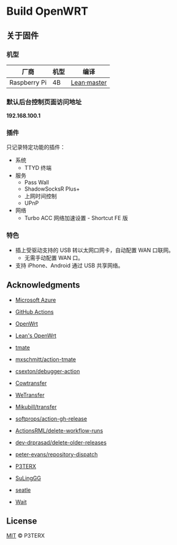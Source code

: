 # Build OpenWRT
## 关于固件

### 机型

| 厂商       | 机型 | 编译      |
| ------------ | ---- | ----------- |
| Raspberry Pi | 4B   | [Lean·master](https://github.com/QuentinHsu/Build-OpenWRT/actions?query=workflow%3A%22Build+RPi4B+Lean%27+OpenWRT%22) |

### 默认后台控制页面访问地址

**192.168.100.1**

### 插件

只记录特定功能的插件：

- 系统
  - TTYD 终端
- 服务
  - Pass Wall
  - ShadowSocksR Plus+
  - 上网时间控制
  - UPnP
- 网络
  - Turbo ACC 网络加速设置 - Shortcut FE 版

### 特色

- 插上受驱动支持的 USB 转以太网口网卡，自动配置 WAN 口联网。
  - 无需手动配置 WAN 口。
- 支持 iPhone、Android 通过 USB 共享网络。

## Acknowledgments

- [Microsoft Azure](https://azure.microsoft.com)
- [GitHub Actions](https://github.com/features/actions)
- [OpenWrt](https://github.com/openwrt/openwrt)
- [Lean's OpenWrt](https://github.com/coolsnowwolf/lede)
- [tmate](https://github.com/tmate-io/tmate)
- [mxschmitt/action-tmate](https://github.com/mxschmitt/action-tmate)
- [csexton/debugger-action](https://github.com/csexton/debugger-action)
- [Cowtransfer](https://cowtransfer.com)
- [WeTransfer](https://wetransfer.com/)
- [Mikubill/transfer](https://github.com/Mikubill/transfer)
- [softprops/action-gh-release](https://github.com/softprops/action-gh-release)
- [ActionsRML/delete-workflow-runs](https://github.com/ActionsRML/delete-workflow-runs)
- [dev-drprasad/delete-older-releases](https://github.com/dev-drprasad/delete-older-releases)
- [peter-evans/repository-dispatch](https://github.com/peter-evans/repository-dispatch)

- [P3TERX](https://github.com/P3TERX)
- [SuLingGG](https://github.com/SuLingGG)
- [seatle](https://github.com/owner888)
- [Wait](https://github.com/itswait)

## License

[MIT](https://github.com/P3TERX/Actions-OpenWrt/blob/main/LICENSE) © P3TERX
